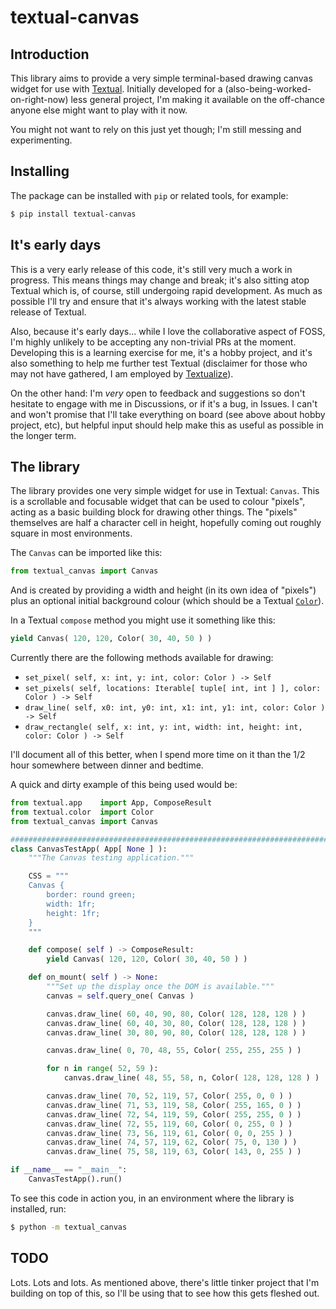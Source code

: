 # textual-canvas

## Introduction

This library aims to provide a very simple terminal-based drawing canvas
widget for use with [Textual](https://textual.textualize.io/). Initially
developed for a (also-being-worked-on-right-now) less general project, I'm
making it available on the off-chance anyone else might want to play with it
now.

You might not want to rely on this just yet though; I'm still messing and
experimenting.

## Installing

The package can be installed with `pip` or related tools, for example:

```sh
$ pip install textual-canvas
```

## It's early days

This is a very early release of this code, it's still very much a work in
progress. This means things may change and break; it's also sitting atop
Textual which is, of course, still undergoing rapid development. As much as
possible I'll try and ensure that it's always working with the latest stable
release of Textual.

Also, because it's early days... while I love the collaborative aspect of
FOSS, I'm highly unlikely to be accepting any non-trivial PRs at the moment.
Developing this is a learning exercise for me, it's a hobby project, and
it's also something to help me further test Textual (disclaimer for those
who may not have gathered, I am employed by
[Textualize](https://www.textualize.io/)).

On the other hand: I'm *very* open to feedback and suggestions so don't
hesitate to engage with me in Discussions, or if it's a bug, in Issues. I
can't and won't promise that I'll take everything on board (see above about
hobby project, etc), but helpful input should help make this as useful as
possible in the longer term.

## The library

The library provides one very simple widget for use in Textual: `Canvas`.
This is a scrollable and focusable widget that can be used to colour
"pixels", acting as a basic building block for drawing other things. The
"pixels" themselves are half a character cell in height, hopefully coming
out roughly square in most environments.

The `Canvas` can be imported like this:

```python
from textual_canvas import Canvas
```

And is created by providing a width and height (in its own idea of "pixels")
plus an optional initial background colour (which should be a Textual
[`Color`](https://textual.textualize.io/api/color/#textual.color.Color)).

In a Textual `compose` method you might use it something like this:

```python
yield Canvas( 120, 120, Color( 30, 40, 50 ) )
```

Currently there are the following methods available for drawing:

- `set_pixel( self, x: int, y: int, color: Color ) -> Self`
- `set_pixels( self, locations: Iterable[ tuple[ int, int ] ], color: Color ) -> Self`
- `draw_line( self, x0: int, y0: int, x1: int, y1: int, color: Color ) -> Self`
- `draw_rectangle( self, x: int, y: int, width: int, height: int, color: Color ) -> Self`

I'll document all of this better, when I spend more time on it than the 1/2
hour somewhere between dinner and bedtime.

A quick and dirty example of this being used would be:

```python
from textual.app    import App, ComposeResult
from textual.color  import Color
from textual_canvas import Canvas

##############################################################################
class CanvasTestApp( App[ None ] ):
    """The Canvas testing application."""

    CSS = """
    Canvas {
        border: round green;
        width: 1fr;
        height: 1fr;
    }
    """

    def compose( self ) -> ComposeResult:
        yield Canvas( 120, 120, Color( 30, 40, 50 ) )

    def on_mount( self ) -> None:
        """Set up the display once the DOM is available."""
        canvas = self.query_one( Canvas )

        canvas.draw_line( 60, 40, 90, 80, Color( 128, 128, 128 ) )
        canvas.draw_line( 60, 40, 30, 80, Color( 128, 128, 128 ) )
        canvas.draw_line( 30, 80, 90, 80, Color( 128, 128, 128 ) )

        canvas.draw_line( 0, 70, 48, 55, Color( 255, 255, 255 ) )

        for n in range( 52, 59 ):
            canvas.draw_line( 48, 55, 58, n, Color( 128, 128, 128 ) )

        canvas.draw_line( 70, 52, 119, 57, Color( 255, 0, 0 ) )
        canvas.draw_line( 71, 53, 119, 58, Color( 255, 165, 0 ) )
        canvas.draw_line( 72, 54, 119, 59, Color( 255, 255, 0 ) )
        canvas.draw_line( 72, 55, 119, 60, Color( 0, 255, 0 ) )
        canvas.draw_line( 73, 56, 119, 61, Color( 0, 0, 255 ) )
        canvas.draw_line( 74, 57, 119, 62, Color( 75, 0, 130 ) )
        canvas.draw_line( 75, 58, 119, 63, Color( 143, 0, 255 ) )

if __name__ == "__main__":
    CanvasTestApp().run()
```

To see this code in action you, in an environment where the library is
installed, run:

```sh
$ python -m textual_canvas
```

## TODO

Lots. Lots and lots. As mentioned above, there's little tinker project that
I'm building on top of this, so I'll be using that to see how this gets
fleshed out.

[//]: # (README.md ends here)
